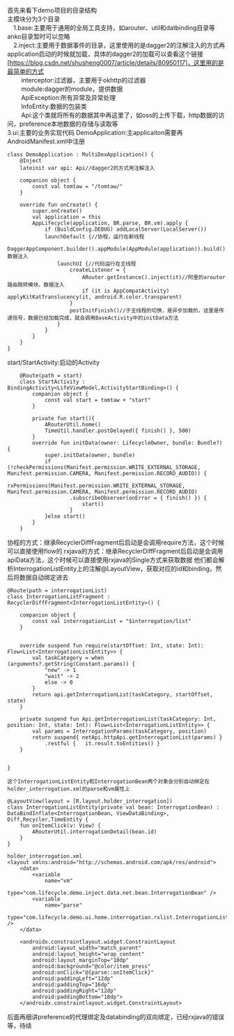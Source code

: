 首先来看下demo项目的目录结构<br>
主模块分为3个目录<br>
&ensp;&ensp;1.base:主要用于通用的全局工具支持，如arouter、util和datbinding目录等 anko目录暂时可以忽略<br>
&ensp;&ensp;2.inject:主要用于数据事件的目录，这里使用的是dagger2的注解注入的方式再application启动的时候就加载，具体的dagger2的加载可以查看这个链接[https://blog.csdn.net/shusheng0007/article/details/80950117]，这里用的是最简单的方式<br>
&ensp;&ensp; &ensp;&ensp;interceptor:过滤器，主要用于okhttp的过滤器<br>
&ensp;&ensp; &ensp;&ensp;module:dagger的module，提供数据<br>
&ensp;&ensp; &ensp;&ensp;ApiException:所有异常及异常处理<br>
&ensp;&ensp; &ensp;&ensp;InfoEntity:数据的包装类<br>
&ensp;&ensp; &ensp;&ensp;Api:这个类就将所有的数据其中再这里了，如oss的上传下载，http数据的访问，preference本地数据的存储与读取等<br>
   3.ui:主要的业务实现代码
DemoApplication:主applicaiton需要再AndroidManifest.xml中注册
```
class DemoApplication : MultiDexApplication() {
    @Inject
    lateinit var api: Api//dagger2的方式用注解注入

    companion object {
        const val tomtaw = "/tomtaw/"
    }

    override fun onCreate() {
        super.onCreate()
        val application = this
        AppLifecycle(application, BR.parse, BR.vm).apply {
            if (BuildConfig.DEBUG) addLocalServer(LocalServer())
            launchDefault {//协程，运行在新线程
                DaggerAppComponent.builder().appModule(AppModule(application)).build().inject(application)//dagger数据注入
                launchUI {//代码运行在主线程
                    createListener = {
                        ARouter.getInstance().inject(it)//阿里的arouter路由跳转模块，数据注入
                        if (it is AppCompatActivity) applyKitKatTranslucency(it, android.R.color.transparent)
                    }
                    postInitFinish()//子主线程的切换，是异步加载的，这里是传递信号，数据已经加载完成，就会调用BaseActivity中的initData方法
                }
            }
        }
    }
}

```
start/StartActivity:启动的Activity
```
    @Route(path = start)
    class StartActivity : BindingActivity<LifeViewModel,ActivityStartBinding>() {
        companion object {
            const val start = tomtaw + "start"
        }
    
        private fun start(){
            ARouterUtil.home()
            TimeUtil.handler.postDelayed({ finish() }, 500)
        }
        override fun initData(owner: LifecycleOwner, bundle: Bundle?) {
            super.initData(owner, bundle)
            if (!checkPermissions(Manifest.permission.WRITE_EXTERNAL_STORAGE, Manifest.permission.CAMERA, Manifest.permission.RECORD_AUDIO)) {
                rxPermissions(Manifest.permission.WRITE_EXTERNAL_STORAGE, Manifest.permission.CAMERA, Manifest.permission.RECORD_AUDIO)
                    .subscribeObserver(onError = { finish() }) {
                        start()
                    }
            }else start()
        }    
    }
```
协程的方式：继承RecyclerDiffFragment后启动是会调用require方法，这个时候可以直接使用flow的
rxjava的方式：继承RecyclerDiffFragment后启动是会调用apiData方法，这个时候可以直接使用rxjava的Single方式来获取数据
他们都会解析InterrogationListEntity上的注解@LayoutView，获取对应的id和binding，然后将数据自动绑定进去
```
@Route(path = interrogationList)
class InterrogationListFragment : RecyclerDiffFragment<InterrogationListEntity>() {

    companion object {
        const val interrogationList = "$interrogation/list"
    }
    

    override suspend fun require(startOffset: Int, state: Int): Flow<List<InterrogationListEntity>> {
        val taskCategory = when (arguments?.getString(Constant.params)) {
            "new" -> 1
            "wait" -> 2
            else -> 0
        }
        return api.getInterrogationList(taskCategory, startOffset, state)
    }

    private suspend fun Api.getInterrogationList(taskCategory: Int, position: Int, state: Int): Flow<List<InterrogationListEntity>> {
        val params = InterrogationParams(taskCategory, position)
        return suspend{ netApi.httpApi.getInterrogationList(params) }
            .restful {   it.result.toEntities() }
    }

    
}

这个InterrogationListEntity和InterrogationBean两个对象会分别自动绑定在holder_interrogation.xml的parse和vm属性上

@LayoutView(layout = [R.layout.holder_interrogation])
class InterrogationListEntity(private val bean: InterrogationBean) : DataBindInflate<InterrogationBean, ViewDataBinding>, Diff,Recycler,TimeEntity {
    fun onItemClick(v: View) {
        ARouterUtil.interrogationDetail(bean.id)
    }
}

holder_interrogation.xml
<layout xmlns:android="http://schemas.android.com/apk/res/android">
    <data>
        <variable
            name="vm"
            type="com.lifecycle.demo.inject.data.net.bean.InterrogationBean" />
        <variable
            name="parse"
            type="com.lifecycle.demo.ui.home.interrogation.rxlist.InterrogationListEntity" />
    </data>

    <androidx.constraintlayout.widget.ConstraintLayout
        android:layout_width="match_parent"
        android:layout_height="wrap_content"
        android:layout_marginTop="10dp"
        android:background="@color/item_press"
        android:onClick="@{parse::onItemClick}"
        android:paddingLeft="12dp"
        android:paddingTop="16dp"
        android:paddingRight="12dp"
        android:paddingBottom="18dp">
    </androidx.constraintlayout.widget.ConstraintLayout>
```
后面再细讲preference的代理绑定及databinding的双向绑定，已经rxjava的错误等，待续
